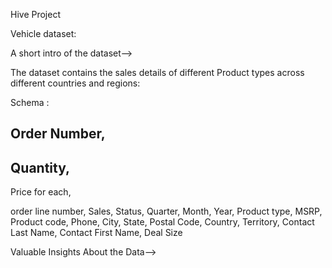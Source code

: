 Hive Project 

Vehicle dataset:

A short intro of the dataset-->

The dataset contains the sales details of different Product types across different countries and regions:

Schema :
## Order Number,
## Quantity,

Price for each,

order line number,
Sales,
Status,
Quarter,
Month,
Year,
Product type,
MSRP,
Product code,
Phone,
City,
State,
Postal Code,
Country,
Territory,
Contact Last Name,
Contact First Name,
Deal Size

Valuable Insights About the Data-->
